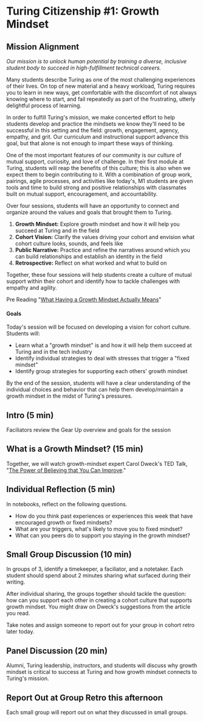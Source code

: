 # Turing Citizenship #1: Growth Mindset

## Mission Alignment
*Our mission is to unlock human potential by training a diverse, inclusive student body to succeed in high-fulfillment technical careers.*

Many students describe Turing as one of the most challenging experiences of their lives. On top of new material and a heavy workload, Turing requires you to learn in new ways, get comfortable with the discomfort of not always knowing where to start, and fail repeatedly as part of the frustrating, utterly delightful process of learning.

In order to fulfill Turing's mission, we make concerted effort to help students develop and practice the mindsets we know they'll need to be successful in this setting and the field: growth, engagement, agency, empathy, and grit. Our curriculum and instructional support advance this goal, but that alone is not enough to impart these ways of thinking.

One of the most important features of our community is our culture of mutual support, curiosity, and love of challenge. In their first module at Turing, students will reap the benefits of this culture; this is also when we expect them to begin contributing to it. With a combination of group work, pairings, agile processes, and activities like today's, M1 students are given tools and time to build strong and positive relationships with classmates built on mutual support, encouragement, and accountability.

Over four sessions, students will have an opportunity to connect and organize around the values and goals that brought them to Turing.

  1. **Growth Mindset:** Explore growth mindset and how it will help you succeed at Turing and in the field
  2. **Cohort Vision:** Clarify the values driving your cohort and envision what cohort culture looks, sounds, and feels like
  3. **Public Narrative:** Practice and refine the narratives around which you can build relationships and establish an identity in the field
  4. **Retrospective:** Reflect on what worked and what to build on

Together, these four sessions will help students create a culture of mutual support within their cohort and identify how to tackle challenges with empathy and agility.  

Pre Reading "[What Having a Growth Mindset Actually Means](https://hbr.org/2016/01/what_having_a_growth_mindset_actually_means)"

#### Goals
Today's session will be focused on developing a vision for cohort culture. Students will:

* Learn what a "growth mindset" is and how it will help them succeed at Turing and in the tech industry
* Identify individual strategies to deal with stresses that trigger a "fixed mindset"
* Identify group strategies for supporting each others' growth mindset

By the end of the session, students will have a clear understanding of the individual choices and behavior that can help them develop/maintain a growth mindset in the midst of Turing's pressures.  

## Intro (5 min)
Faciliators review the Gear Up overview and goals for the session

## What is a Growth Mindset? (15 min)
Together, we will watch growth-mindset expert Carol Dweck's TED Talk, "[The Power of Believing that You Can Improve](https://www.ted.com/talks/carol_dweck_the_power_of_believing_that_you_can_improve)."

## Individual Reflection (5 min)
In notebooks, reflect on the following questions.
  * How do you think past experiences or experiences this week that have encouraged growth or fixed mindsets?
  * What are your triggers, what's likely to move you to fixed mindset?
  * What can you peers do to support you staying in the growth mindset?

## Small Group Discussion (10 min)
In groups of 3, identify a timekeeper, a faciliator, and a notetaker.  Each student should spend about 2 minutes sharing what surfaced during their writing.

After individual sharing, the groups together should tackle the question: how can you support each other in creating a cohort culture that supports growth mindset. You might draw on Dweck's suggestions from the article you read.

Take notes and assign someone to report out for your group in cohort retro later today.

## Panel Discussion (20 min)
Alumni, Turing leadership, instructors, and students will discuss why growth mindset is critical to success at Turing and how growth mindset connects to Turing's mission.

## Report Out at Group Retro this afternoon
Each small group will report out on what they discussed in small groups.
